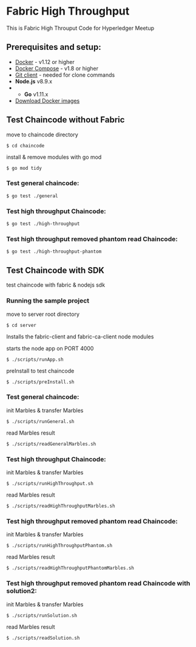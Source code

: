 # Fabric High Throughput

This is Fabric High Throuput Code for Hyperledger Meetup

## Prerequisites and setup:

* [Docker](https://www.docker.com/products/overview) - v1.12 or higher
* [Docker Compose](https://docs.docker.com/compose/overview/) - v1.8 or higher
* [Git client](https://git-scm.com/downloads) - needed for clone commands
* **Node.js** v8.9.x
* * **Go** v1.11.x
* [Download Docker images](http://hyperledger-fabric.readthedocs.io/en/latest/samples.html#binaries)

## Test Chaincode without Fabric

move to chaincode directory

```
$ cd chaincode
```

install & remove modules with go mod

```
$ go mod tidy
```

### Test general chaincode:

```
$ go test ./general
```

### Test high throughput Chaincode:

```
$ go test ./high-throughput
```

### Test high throughput removed phantom read Chaincode:

```
$ go test ./high-throughput-phantom
```


## Test Chaincode with SDK

test chaincode with fabric & nodejs sdk

### Running the sample project

move to server root directory

```
$ cd server
```

Installs the fabric-client and fabric-ca-client node modules

starts the node app on PORT 4000

```
$ ./scripts/runApp.sh
```

preInstall to test chaincode

```
$ ./scripts/preInstall.sh
```

### Test general chaincode:

init Marbles & transfer Marbles

```
$ ./scripts/runGeneral.sh
```

read Marbles result

```
$ ./scripts/readGeneralMarbles.sh
```

### Test high throughput Chaincode:

init Marbles & transfer Marbles

```
$ ./scripts/runHighThroughput.sh
```

read Marbles result

```
$ ./scripts/readHighThroughputMarbles.sh
```

### Test high throughput removed phantom read Chaincode:

init Marbles & transfer Marbles

```
$ ./scripts/runHighThroughputPhantom.sh
```

read Marbles result

```
$ ./scripts/readHighThroughputPhantomMarbles.sh
```

### Test high throughput removed phantom read Chaincode with solution2:

init Marbles & transfer Marbles

```
$ ./scripts/runSolution.sh
```

read Marbles result

```
$ ./scripts/readSolution.sh
```